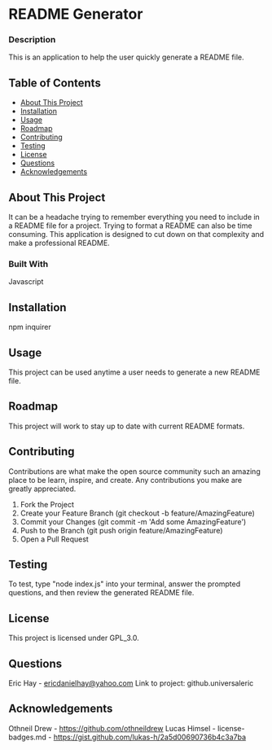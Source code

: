 # README Generator

### Description
This is an application to help the user quickly generate a README file.

## Table of Contents

- [About This Project](#about)
- [Installation](#installation)
- [Usage](#usage)
- [Roadmap](#features)
- [Contributing](#contributing)
- [Testing](#test)
- [License](#license)
- [Questions](#questions)
- [Acknowledgements](#acknowledgement)

<a name="about"></a>
## About This Project

It can be a headache trying to remember everything you need to include in a README file for a project. Trying to format a README can also be time consuming. This application is designed to cut down on that complexity and make a professional README.

### Built With

Javascript

<a name="installation"></a>
## Installation

npm inquirer

<a name="usage"></a>
## Usage

This project can be used anytime a user needs to generate a new README file.

<a name="features"></a>
## Roadmap

This project will work to stay up to date with current README formats.

<a name="contributing"></a>
## Contributing

Contributions are what make the open source community such an amazing place to be learn, inspire, and create. Any contributions you make are greatly appreciated.

1. Fork the Project
2. Create your Feature Branch (git checkout -b feature/AmazingFeature)
3. Commit your Changes (git commit -m 'Add some AmazingFeature')
4. Push to the Branch (git push origin feature/AmazingFeature)
5. Open a Pull Request

<a name="test"></a>
## Testing

To test, type "node index.js" into your terminal, answer the prompted questions, and then review the generated README file. 

<a name="license"></a>
## License

This project is licensed under GPL_3.0.

<a name="questions"></a>
## Questions

Eric Hay - ericdanielhay@yahoo.com
Link to project: github.universaleric

<a name="acknowledgement"></a>
## Acknowledgements

Othneil Drew - https://github.com/othneildrew Lucas Himsel - license-badges.md - https://gist.github.com/lukas-h/2a5d00690736b4c3a7ba